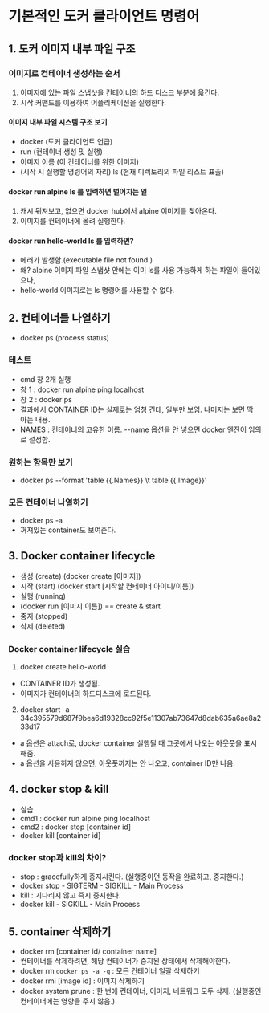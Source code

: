 # 기본적인 도커 클라이언트 명령어
## 1. 도커 이미지 내부 파일 구조
### 이미지로 컨테이너 생성하는 순서
1. 이미지에 있는 파일 스냅샷을 컨테이너의 하드 디스크 부분에 옮긴다.
2. 시작 커맨드를 이용하여 어플리케이션을 실행한다.

#### 이미지 내부 파일 시스템 구조 보기
- docker (도커 클라이언트 언급)
- run (컨테이너 생성 및 실행)
- 이미지 이름 (이 컨테이너를 위한 이미지)
- (시작 시 실행할 명령어의 자리) ls (현재 디렉토리의 파일 리스트 표출)

#### docker run alpine ls 를 입력하면 벌어지는 일
1. 캐시 뒤져보고, 없으면 docker hub에서 alpine 이미지를 찾아온다.
2. 이미지를 컨테이너에 올려 실행한다.

#### docker run hello-world ls 를 입력하면?
- 에러가 발생함.(executable file not found.)
- 왜? alpine 이미지 파일 스냅샷 안에는 이미 ls를 사용 가능하게 하는 파일이 들어있으나,
- hello-world 이미지로는 ls 명령어를 사용할 수 없다.

## 2. 컨테이너들 나열하기
- docker ps (process status)
### 테스트
- cmd 창 2개 실행
- 창 1 : docker run alpine ping localhost
- 창 2 : docker ps
- 결과에서 CONTAINER ID는 실제로는 엄청 긴데, 일부만 보임. 나머지는 보면 딱 아는 내용.
- NAMES : 컨테이너의 고유한 이름. --name 옵션을 안 넣으면 docker 엔진이 임의로 설정함.

### 원하는 항목만 보기
- docker ps --format 'table {{.Names}} \t table {{.Image}}'

### 모든 컨테이너 나열하기
- docker ps -a
- 꺼져있는 container도 보여준다.

## 3. Docker container lifecycle
- 생성 (create) (docker create [이미지])
- 시작 (start) (docker start [시작할 컨테이너 아이디/이름])
- 실행 (running)
- (docker run [이미지 이름]) == create & start
- 중지 (stopped)
- 삭제 (deleted)

### Docker container lifecycle 실습
1. docker create hello-world
- CONTAINER ID가 생성됨.
- 이미지가 컨테이너의 하드디스크에 로드된다.
2. docker start -a 34c395579d687f9bea6d19328cc92f5e11307ab73647d8dab635a6ae8a233d17
- a 옵션은 attach로, docker container 실행될 때 그곳에서 나오는 아웃풋을 표시해줌.
- a 옵션을 사용하지 않으면, 아웃풋까지는 안 나오고, container ID만 나옴.


## 4. docker stop & kill
- 실습
- cmd1 : docker run alpine ping localhost
- cmd2 : docker stop [container id]
- docker kill [container id]

### docker stop과 kill의 차이?
- stop : gracefully하게 중지시킨다. (실행중이던 동작을 완료하고, 중지한다.)
- docker stop - SIGTERM - SIGKILL - Main Process
- kill : 기다리지 않고 즉시 중지한다.
- docker kill - SIGKILL - Main Process

## 5. container 삭제하기
- docker rm [container id/ container name]
- 컨테이너를 삭제하려면, 해당 컨테이너가 중지된 상태에서 삭제해야한다.
- docker rm `docker ps -a -q` : 모든 컨테이너 일괄 삭제하기
- docker rmi [image id] : 이미지 삭제하기
- docker system prune : 한 번에 컨테이너, 이미지, 네트워크 모두 삭제. (실행중인 컨테이너에는 영향을 주지 않음.)




